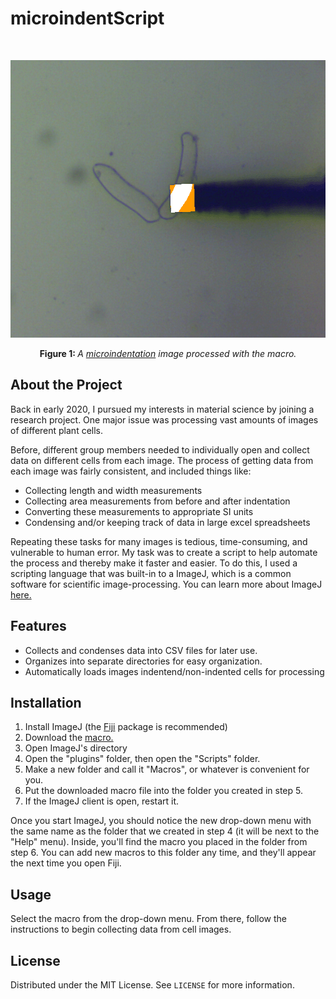 # microindentScript

<br />
<p align="center">
  <a href="https://github.com/jamiethr/microindentScript">
    <img src="images/cell03_processed_cropped.png" alt="example" width="577" height="444">
  </a>
  <p align="center">
    <b> Figure 1: </b>
    <i> A
      <a href="https://en.wikipedia.org/wiki/Indentation_hardness#Microindentation_tests">microindentation</a>
      image processed with the macro.
    </i>
  </p>
</p>

## About the Project

Back in early 2020, I pursued my interests in material science by joining a research project. One major issue was processing vast amounts of images of different plant cells. 

Before, different group members needed to individually open and collect data on different cells from each image. The process of getting data from each image was fairly consistent, and included things like:
- Collecting length and width measurements
- Collecting area measurements from before and after indentation
- Converting these measurements to appropriate SI units
- Condensing and/or keeping track of data in large excel spreadsheets

Repeating these tasks for many images is tedious, time-consuming, and vulnerable to human error. My task was to create a script to help automate the process and thereby make it faster and easier. To do this, I used a scripting language that was built-in to a ImageJ, which is a common software for scientific image-processing. You can learn more about ImageJ [here.][1]

## Features
- Collects and condenses data into CSV files for later use.
- Organizes into separate directories for easy organization.
- Automatically loads images indentend/non-indented cells for processing

## Installation
1. Install ImageJ (the [Fiji][2] package is recommended)
2. Download the [macro.][3]
3. Open ImageJ's directory
4. Open the "plugins" folder, then open the "Scripts" folder.
5. Make a new folder and call it "Macros", or whatever is convenient for you.
6. Put the downloaded macro file into the folder you created in step 5.
7. If the ImageJ client is open, restart it.

Once you start ImageJ, you should notice the new drop-down menu with the same name as the folder that we created in step 4 (it will be next to the "Help" menu). Inside, you'll find the macro you placed in the folder from step 6. You can add new macros to this folder any time, and they'll appear the next time you open Fiji.

## Usage

Select the macro from the drop-down menu. From there, follow the instructions to begin collecting data from cell images.
<!-- You can read more about microindentation [here.][2] -->

## License

Distributed under the MIT License. See `LICENSE` for more information.

<!-- Markdown defintions -->
[example_1]: images/cell03_processed_cropped.png
[1]: https://fiji.sc/
[2]: https://en.wikipedia.org/wiki/Indentation_hardness#Microindentation_tests
[3]: src/AutoRecordRoum_.ijm
